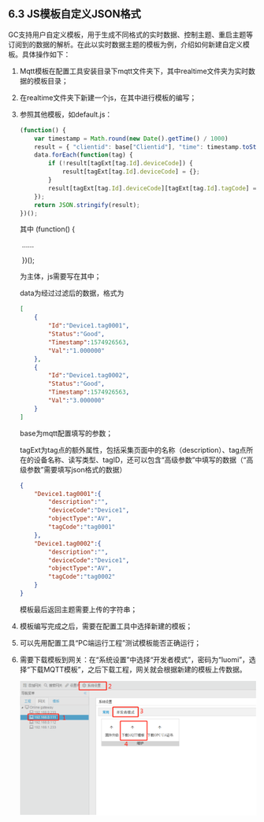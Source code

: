 ## 6.3 JS模板自定义JSON格式

GC支持用户自定义模板，用于生成不同格式的实时数据、控制主题、重启主题等订阅到的数据的解析。在此以实时数据主题的模板为例，介绍如何新建自定义模板。具体操作如下：

1. Mqtt模板在配置工具安装目录下mqtt文件夹下，其中realtime文件夹为实时数据的模板目录；

2. 在realtime文件夹下新建一个js，在其中进行模板的编写；

3. 参照其他模板，如default.js：

   ```js
   (function() {
       var timestamp = Math.round(new Date().getTime() / 1000)
       result = { "clientid": base["Clientid"], "time": timestamp.toString() };
       data.forEach(function(tag) {
           if (!result[tagExt[tag.Id].deviceCode]) {
               result[tagExt[tag.Id].deviceCode] = {};
           }
           result[tagExt[tag.Id].deviceCode][tagExt[tag.Id].tagCode] = parseFloat(tag["Val"])
       });
       return JSON.stringify(result);
   })();
   ```

   其中  (function() {

   ​			......

   ​    })();

   为主体，js需要写在其中；

   data为经过过滤后的数据，格式为

   ```json
   [
       {
           "Id":"Device1.tag0001",
           "Status":"Good",
           "Timestamp":1574926563,
           "Val":"1.000000"
       },
       {
           "Id":"Device1.tag0002",
           "Status":"Good",
           "Timestamp":1574926563,
           "Val":"3.000000"
       }
   ]
   ```

   base为mqtt配置填写的参数；

    

   tagExt为tag点的额外属性，包括采集页面中的名称（description）、tag点所在的设备名称、读写类型、tagID，还可以包含“高级参数”中填写的数据（“高级参数”需要填写json格式的数据）

   ```json
   {
       "Device1.tag0001":{
           "description":"",
           "deviceCode":"Device1",
           "objectType":"AV",
           "tagCode":"tag0001"
       },
       "Device1.tag0002":{
           "description":"",
           "deviceCode":"Device1",
           "objectType":"AV",
           "tagCode":"tag0002"
       }
   }
   ```

   模板最后返回主题需要上传的字符串；

   

4. 模板编写完成之后，需要在配置工具中选择新建的模板；

5. 可以先用配置工具“PC端运行工程”测试模板能否正确运行；

6. 需要下载模板到网关：在“系统设置”中选择“开发者模式”，密码为“luomi”，选择“下载MQTT模板”，之后下载工程，网关就会根据新建的模板上传数据。

   ![下载MQTT模板](assets/下载MQTT模板.jpg)